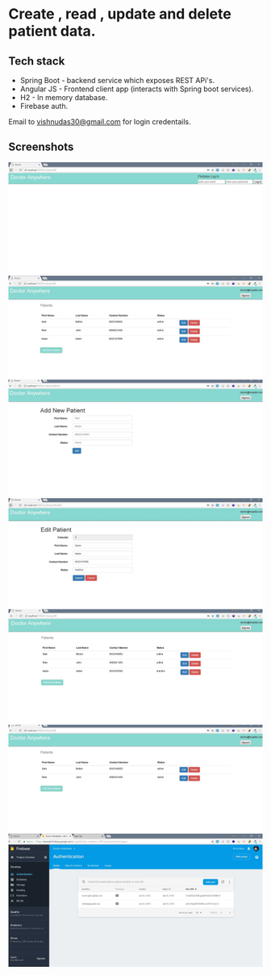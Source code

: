 # Create , read , update and delete patient data.

## Tech stack
- Spring Boot  - backend service which exposes REST APi's.
- Angular JS - Frontend client app (interacts with Spring boot services).
- H2 - In memory database.
- Firebase auth.

Email to vishnudas30@gmail.com for login credentails.

## Screenshots

![Screenshot](login.JPG)
![Screenshot](home.JPG)
![Screenshot](add.JPG)
![Screenshot](edit.JPG)
![Screenshot](afteredit.JPG)
![Screenshot](delete.JPG)
![Screenshot](firebase.JPG)



